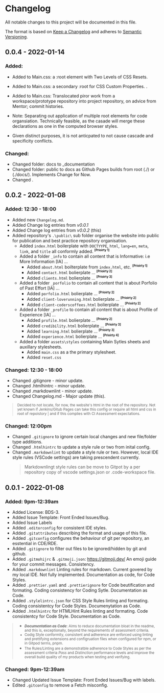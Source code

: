 # Changelog

All notable changes to this project will be documented in this file.

The format is based on [Keep a Changelog](http://keepachangelog.com/) and adheres to [Semantic Versioning](http://semver.org/).

## 0.0.4 - 2022-01-14

### Added:

- Added to Main.css: a :root element with Two Levels of CSS Resets.
- Added to Main.css: a secondary :root for CSS Custom Properties. .
- Added to Main.css: Translocated piror work from a workspace/prototype repository into project repository, on advice from Mentor; commit histories.

- Note: Separating out application of multiple root elements for code organsiation. Technically feasible, as the casade will merge these declarations as one in the computed browser styles.
- Given distinct purposes, it is not anticpated to not cause cascade and specificity conflicts.

### Changed:

- Changed folder: docs to \_documentation
- Changed folder: public to docs as Github Pages builds from root (./) or (./docs/). Implements Change for Now.
- Changed .

## 0.0.2 - 2022-01-08

### Added: 12:30 - 18:00

- Added new `Changelog.md`.
- Added Change log entries from _v0.0.1_
- Added Change log entries from _v0.0.2_ (this)
- Added repository's `.\public\` sub folder organise the website into public for publication and best practice repository organisation.
  - Added `index.html` boilerplate with `DOCTYYPE`, `html`, `lang=en`, `meta`, `link`, and `title` all conformly added. **<sup><small>[Prioirty 1]</small></sup>**
  - Added a folder `_info` to contain all content that is Informative: i.e More Information [IA] ...
    - Added `about.html` boilterplate from `index.html`, etc. **<sup><small>[Prioirty 1]</small></sup>**
    - Added `contact.html` bolierplate ... **<sup><small>[Prioirty 2]</small></sup>**
    - Added `clients.html` bolierplate ... **<sup><small>[Prioirty 3]</small></sup>**
  - Added a folder `_porfolio` to contain all content that is about Porfolio of Past Effort [IA] ...
    - Added `porfolio.html` bolierplate ... **<sup><small>[Prioirty 2]</small></sup>**
    - Added `client-loverunning.html` bolierplate ... **<sup><small>[Prioirty 2]</small></sup>**
    - Added `client-coderscoffees.html` bolierplate ... **<sup><small>[Prioirty 2]</small></sup>**
  - Added a folder `_profile` to contain all content that is about Profile of Experience [IA] ...
    - Added `profile.html` bolierplate ... **<sup><small>[Prioirty 2]</small></sup>**
    - Added `credibility.html` bolierplate ... **<sup><small>[Prioirty 3]</small></sup>**
    - Added `learning.html` bolierplate ... **<sup><small>[Prioirty 3]</small></sup>**
    - Added `experience.html` bolierplate ... **<sup><small>[Prioirty 4]</small></sup>**
  - Added a folder `assets\styles` containing Main Sytles sheets and auxillary stylesheets.
    - Added `main.css` as a the primary stylesheet.
    - Added `reset.css`

### Changed: 12:30 - 18:00

- Changed .gitignore - minor update.
- Changed .htmlhintrc - minor update.
- Changed .markdownlint - minor update.
- Changed Changelog.md - Major update (this).

> <small>Decided to not locate, for now, the website's html in the root of the repository.
> Not yet known if Jenkins/Gitub Pages can take this config or require all html and css in root of repoistory | and if this complies with CI Assessment expectations.</small>

### Changed: 12:00pm

- Changed `.gitignore` to ignore certain local changes and new file/folder type additions.
- Changed `.htmlhintrc` to update a style rule or two from inital config.
- Changed `.markdownlint` to update a style rule or two. However, local IDE style rules (VSCode settings) are taking prescendent currently.
  > Markdownlingt style rules can be move to Gitpot by a per repository copy of vscode settings.json or .code-workspace file.

## 0.0.1 - 2022-01-08

### Added: 9pm-12:39am

- Added License: BDS-3.
- Added Issue Template: Front Ended Issues/Bug.
- Added Issue Labels
- Added `.editorconfig` for consistent IDE styles.
- Added `.gitattributes` describing the format and usage of this file.
- Added `.gitconfig` configures the behaviour of git per repository, an esstential in CDE/RDE.
- Added `.gitignore` to filter out files to be ignored/hidden by git and github.
- Added `.gitmohijrc` & `.gitmoji.json`: <https://gitmoji.dev/> An emoji guide for your commit messages. Consistency.
- Added `.markdownlint` Linting rules for markdown. Current govered by my local IDE. Not fully implemented. Documentation as code, for Code Styles.
- Added `.prettier.yaml` and `.prettierignore` for Code beutification and formating. Coding consistency for Coding Sytle. Documentation as Code.
- Added `.stylelintrc.json` for CSS Style Rules linting and formating. Coding consistentcy for Code Styles. Documenytation as Code.
- Added `.htmlhintrc` for HTMLHint Rules linting and formating. Code consistentcy for Code Style. Documentation as Code.

> - <small>_**Documentation as Code**_: Aims to reduce documentation bloat in the readme, and this is, exceptionally, beyond the requirements of assessment criteria.
> - Codig Style conformity, consistent and adherence are enforced using linting and prettifying extensions and configruation files when configured for npm, or in Gitpod terms, pnpm.
> - The Rules/Linting are a demonstratble adherence to Code Styles as per the assessment criteria _Pass_ and _Distinction_ performance levels and improve the overall build quality of my products when testing and verifying.</small>

### Changed: 9pm-12:39am

- Changed Updated Issue Template: Front Ended Issues/Bug with labels.
- Edited `.gitconfig` to remove a Fetch misconfig.
